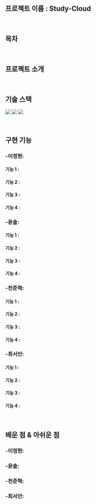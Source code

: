 ## 프로젝트 이름 : Study-Cloud 
<br>


## 목차

<br>

## 프로젝트 소개



<br>

## 기술 스택
<img src="https://img.shields.io/badge/oracle-F80000?style=for-the-badge&logo=oracle&logoColor=white"> <img src="https://img.shields.io/badge/spring-6DB33F?style=for-the-badge&logo=spring&logoColor=white">
<img src="https://img.shields.io/badge/bootstrap-7952B3?style=for-the-badge&logo=bootstrap&logoColor=white">


<br>

## 구현 기능

### -이정현: 
####    기능 1 :
####    기능 2 :
####    기능 3 :
####    기능 4 :

### -윤솔:
####    기능 1 :
####    기능 2 :
####    기능 3 :
####    기능 4 :

### -천준혁:
####    기능 1 :
####    기능 2 :
####    기능 3 :
####    기능 4 :

### -최서안:
####    기능 1 :
####    기능 2 :
####    기능 3 :
####    기능 4 :

<br>

## 배운 점 & 아쉬운 점

### -이정현: 

### -윤솔: 

### -천준혁: 

### -최서안: 


<br>

